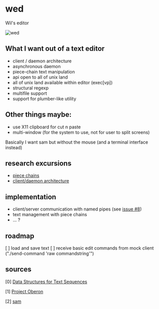 # wed
Wil's editor

![wed](https://cloud.githubusercontent.com/assets/8480417/10098414/0b5902ee-6379-11e5-9c3d-29a1c5acc428.png)

## What I want out of a text editor
- client / daemon architecture
- asynchronous daemon
- piece-chain text manipulation
- api open to all of unix land
- all of unix land available within editor (exec[vp])
- structural regexp
- multifile support
- support for plumber-like utility

## Other things maybe:
- use X11 clipboard for cut n paste
- multi-window (for the system to use, not for user to split screens)

Basically I want sam but without the mouse (and a terminal interface instead)

## research excursions

- [piece chains](https://github.com/filwisher/pisschin)
- [client/daemon architecture](https://github.com/filwisher/lurker)

## implementation
- client/server communication with named pipes (see [issue #8](https://github.com/FilWisher/wed/issues/8))
- text management with piece chains
- ... ?

## roadmap
[ ] load and save text
[ ] receive basic edit commands from mock client ("./send-command 'raw commandstring'")

## sources
[0] [Data Structures for Text Sequences](https://www.cs.unm.edu/~crowley/papers/sds.pdf)

[1] [Project Oberon](https://www.inf.ethz.ch/personal/wirth/ProjectOberon/PO.System.pdf)

[2] [sam](http://doc.cat-v.org/plan_9/4th_edition/papers/sam/)
